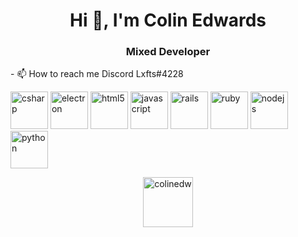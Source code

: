 <h1 align="center">Hi 👋, I'm Colin Edwards</h1>
<h3 align="center">Mixed Developer </h3>
- 📫 How to reach me Discord Lxfts#4228

<p align="left"> <img src="https://konpa.github.io/devicon/devicon.git/icons/csharp/csharp-original.svg" alt="csharp" width="60" height="60"/> <img src="https://konpa.github.io/devicon/devicon.git/icons/electron/electron-original.svg" alt="electron" width="60" height="60"/> <img src="https://konpa.github.io/devicon/devicon.git/icons/html5/html5-original-wordmark.svg" alt="html5" width="60" height="60"/> <img src="https://konpa.github.io/devicon/devicon.git/icons/javascript/javascript-original.svg" alt="javascript" width="60" height="60"/> <img src="https://konpa.github.io/devicon/devicon.git/icons/rails/rails-original-wordmark.svg" alt="rails" width="60" height="60"/> <img src="https://konpa.github.io/devicon/devicon.git/icons/ruby/ruby-original-wordmark.svg" alt="ruby" width="60" height="60"/> <img src="https://konpa.github.io/devicon/devicon.git/icons/nodejs/nodejs-original-wordmark.svg" alt="nodejs" width="60" height="60"/> <img src="https://konpa.github.io/devicon/devicon.git/icons/python/python-original-wordmark.svg" alt="python" width="60" height="60"/></p><p align="center">
<a href="https://dev.to/colinedw" target="blank"><img align="center" src="https://cdn.jsdelivr.net/npm/simple-icons@3.0.1/icons/dev-dot-to.svg" alt="colinedw" height="80" width="80" /></a>
</p>
